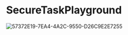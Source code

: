 # SecureTaskPlayground

![57372E19-7EA4-4A2C-9550-D26C9E2E7255](https://github.com/mykytashch/SecureTaskPlayground/assets/129088502/525bffc7-d716-4f2b-9f31-be7e01230bbc)
